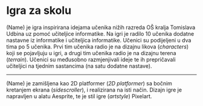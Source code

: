 # Igra za skolu
(Name) je igra inspirirana idejama učenika nižih razreda OŠ kralja Tomislava Udbina uz pomoć učiteljice informatike. Na igri je radilo 10 učenika dodatne nastavne iz informatike i učiteljica informatike. Učenici su podijeljeni u dva tima po 5 učenika. Prvi tim učenika radio je na dizajnu likova (_characters_) koji se pojavljuju u igri, a drugi tim učenika radio je na dizajnu terena (_terrain_). Učenici su međusobno razmjenjivali ideje te ih prepričavali učiteljici na tjednim sastancima (na satu dodatne nastave).
***
(Name) je zamišljena kao 2D platformer (_2D platformer_) sa bočnim kretanjem ekrana (_sidescroller_), i realizirana na isti način. Dizajn igre je napravljen u alatu Aesprite, te je stil igre (_artstyle_) Pixelart.
